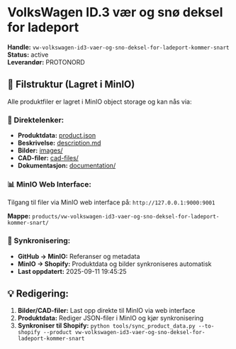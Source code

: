 # VolksWagen ID.3 vær og snø deksel for ladeport

**Handle:** `vw-volkswagen-id3-vaer-og-sno-deksel-for-ladeport-kommer-snart`  
**Status:** active  
**Leverandør:** PROTONORD

## 📁 Filstruktur (Lagret i MinIO)

Alle produktfiler er lagret i MinIO object storage og kan nås via:

### 🔗 Direktelenker:
- **Produktdata:** [product.json](http://127.0.0.1:9000/products/vw-volkswagen-id3-vaer-og-sno-deksel-for-ladeport-kommer-snart/product.json)
- **Beskrivelse:** [description.md](http://127.0.0.1:9000/products/vw-volkswagen-id3-vaer-og-sno-deksel-for-ladeport-kommer-snart/description.md)
- **Bilder:** [images/](http://127.0.0.1:9000/products/vw-volkswagen-id3-vaer-og-sno-deksel-for-ladeport-kommer-snart/images/)
- **CAD-filer:** [cad-files/](http://127.0.0.1:9000/products/vw-volkswagen-id3-vaer-og-sno-deksel-for-ladeport-kommer-snart/cad-files/)
- **Dokumentasjon:** [documentation/](http://127.0.0.1:9000/products/vw-volkswagen-id3-vaer-og-sno-deksel-for-ladeport-kommer-snart/documentation/)

### 📊 MinIO Web Interface:
Tilgang til filer via MinIO web interface på:
`http://127.0.0.1:9000:9001`

**Mappe:** `products/vw-volkswagen-id3-vaer-og-sno-deksel-for-ladeport-kommer-snart/`

### 🔄 Synkronisering:
- **GitHub → MinIO:** Referanser og metadata
- **MinIO → Shopify:** Produktdata og bilder synkroniseres automatisk
- **Last oppdatert:** 2025-09-11 19:45:25

## 💡 Redigering:
1. **Bilder/CAD-filer:** Last opp direkte til MinIO via web interface
2. **Produktdata:** Rediger JSON-filer i MinIO og kjør synkronisering
3. **Synkroniser til Shopify:** `python tools/sync_product_data.py --to-shopify --product vw-volkswagen-id3-vaer-og-sno-deksel-for-ladeport-kommer-snart`
